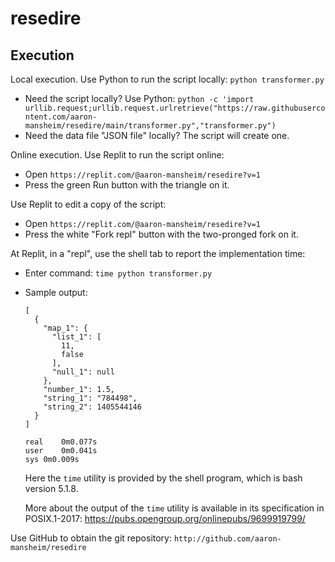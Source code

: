 # resedire

## Execution

Local execution. Use Python to run the script locally: `python transformer.py`

* Need the script locally? Use Python: `python -c 'import urllib.request;urllib.request.urlretrieve("https://raw.githubusercontent.com/aaron-mansheim/resedire/main/transformer.py","transformer.py")`
* Need the data file "JSON file" locally? The script will create one.

Online execution. Use Replit to run the script online:

* Open `https://replit.com/@aaron-mansheim/resedire?v=1`
* Press the green Run button with the triangle on it.

Use Replit to edit a copy of the script:

* Open `https://replit.com/@aaron-mansheim/resedire?v=1`
* Press the white "Fork repl" button with the two-pronged fork on it.

At Replit, in a "repl", use the shell tab to report the implementation time:

* Enter command: `time python transformer.py`
* Sample output:

    ```
    [
      {
        "map_1": {
          "list_1": [
            11,
            false
          ],
          "null_1": null
        },
        "number_1": 1.5,
        "string_1": "784498",
        "string_2": 1405544146
      }
    ]

    real    0m0.077s
    user    0m0.041s
    sys 0m0.009s
    ```

    Here the `time` utility is provided by the shell program, which is bash version 5.1.8.

    More about the output of the `time` utility is available in its specification in POSIX.1-2017: https://pubs.opengroup.org/onlinepubs/9699919799/

Use GitHub to obtain the git repository: `http://github.com/aaron-mansheim/resedire`
